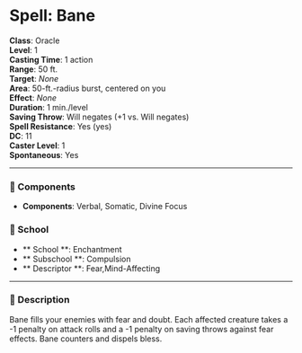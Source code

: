 
# Spell: Bane
**Class**: Oracle  
**Level**: 1  
**Casting Time**: 1 action  
**Range**: 50 ft.  
**Target**: _None_  
**Area**: 50-ft.-radius burst, centered on you  
**Effect**: _None_  
**Duration**: 1 min./level  
**Saving Throw**: Will negates (+1 vs. Will negates)  
**Spell Resistance**: Yes (yes)  
**DC**: 11  
**Caster Level**: 1  
**Spontaneous**: Yes

---

### 🔮 Components
- **Components**: Verbal, Somatic, Divine Focus

### 🏫 School
- ** School **: Enchantment
- ** Subschool **: Compulsion
- ** Descriptor **: Fear,Mind-Affecting
---

### 📜 Description
Bane fills your enemies with fear and doubt. Each affected creature takes a -1 penalty on attack rolls and a -1 penalty on saving throws against fear effects. Bane counters and dispels bless.
